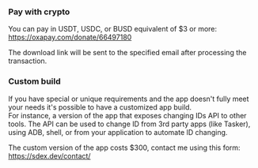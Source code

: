 ### Pay with crypto
You can pay in USDT, USDC, or BUSD equivalent of $3 or more: \
https://oxapay.com/donate/66497180 

The download link will be sent to the specified email after processing the transaction. 

### Custom build
If you have special or unique requirements and the app doesn't fully meet your needs it's possible to have a customized app build. \
For instance, a version of the app that exposes changing IDs API to other tools. The API can be used to change ID from 3rd party apps (like Tasker), using ADB, shell, or from your application to automate ID changing. 

The custom version of the app costs $300, contact me using this form: \
https://sdex.dev/contact/
